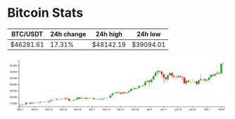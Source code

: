 # Bitcoin Stats

BTC/USDT|24h change|24h high|24h low|
|---|---|---|---|
|$46281.61|17.31%|$48142.19|$39094.01|

<img src="./chart.svg">
